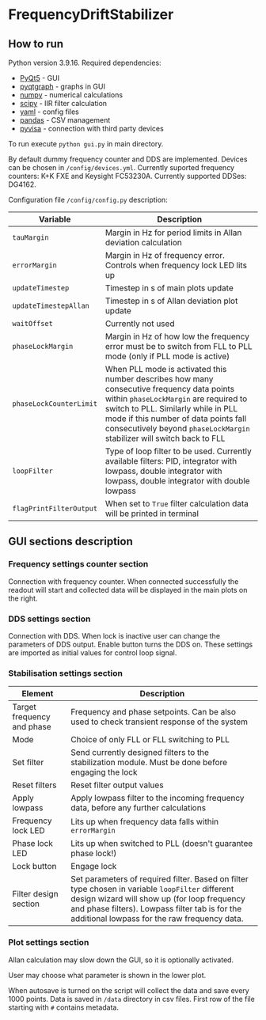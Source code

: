 # FrequencyDriftStabilizer

## How to run
Python version 3.9.16. Required dependencies:

* [PyQt5](https://pypi.org/project/PyQt5/5.8/) - GUI
* [pyqtgraph](https://www.pyqtgraph.org) - graphs in GUI
* [numpy](https://numpy.org/install/) - numerical calculations
* [scipy](https://scipy.org/install/) - IIR filter calculation
* [yaml](https://pyyaml.org/wiki/PyYAMLDocumentation) - config files
* [pandas](https://pypi.org/project/pandas/) - CSV management
* [pyvisa](https://pypi.org/project/PyVISA/) - connection with third party devices

To run execute ```python gui.py``` in main directory.

By default dummy frequency counter and DDS are implemented. Devices can be chosen in ```/config/devices.yml```. Currently suported frequency counters: K+K FXE and Keysight FC53230A. Currently supported DDSes: DG4162.

Configuration file ```/config/config.py``` description:

| Variable                    | Description                                                                                                                                                                                                                                                              |
|-----------------------------|--------------------------------------------------------------------------------------------------------------------------------------------------------------------------------------------------------------------------------------------------------------------------|
| ```tauMargin```             | Margin in Hz for period limits in Allan deviation calculation                                                                                                                                                                                                            |
| ```errorMargin```           | Margin in Hz of frequency error. Controls when frequency lock LED lits up                                                                                                                                                                                                |
| ```updateTimestep```        | Timestep in s of main plots update                                                                                                                                                                                                                                       |
| ```updateTimestepAllan```   | Timestep in s of Allan deviation plot update                                                                                                                                                                                                                             |
| ```waitOffset```            | Currently not used                                                                                                                                                                                                                                                       |
| ```phaseLockMargin```       | Margin in Hz of how low the frequency error must be to switch from FLL to PLL mode (only if PLL mode is active)                                                                                                                                                          |
| ```phaseLockCounterLimit``` | When PLL mode is activated this number describes how many consecutive frequency data points within ```phaseLockMargin``` are required to switch to PLL. Similarly while in PLL mode if this number of data points fall consecutively beyond ```phaseLockMargin``` stabilizer will switch back to FLL |
| ```loopFilter```            | Type of loop filter to be used. Currently available filters: PID, integrator with lowpass, double integrator with lowpass, double integrator with double lowpass                                                                                                         |
| ```flagPrintFilterOutput``` | When set to ```True``` filter calculation data will be printed in terminal                                                                                                                                                                                               |

## GUI sections description
### Frequency settings counter section
Connection with frequency counter. When connected successfully the readout will start and collected data will be displayed in the main plots on the right.

### DDS settings section
Connection with DDS. When lock is inactive user can change the parameters of DDS output. Enable button turns the DDS on. These settings are imported as initial values for control loop signal.

### Stabilisation settings section
| Element                    | Description                                                                                                                                                                                                                                           |
|----------------------------|-------------------------------------------------------------------------------------------------------------------------------------------------------------------------------------------------------------------------------------------------------|
| Target frequency and phase | Frequency and phase setpoints. Can be also used to check transient response of the system                                                                                                                                                             |
| Mode                       | Choice of only FLL or FLL switching to PLL                                                                                                                                                                                                            |
| Set filter                 | Send currently designed filters to the stabilization module. Must be done before engaging the lock                                                                                                                                                                                           |
| Reset filters              | Reset filter output values                                                                                                                                                                                                                            |
| Apply lowpass              | Apply lowpass filter to the incoming frequency data, before any further calculations                                                                                                                                                                  |
| Frequency lock LED         | Lits up when frequency data falls within ```errorMargin```                                                                                                                                                                                            |
| Phase lock LED             | Lits up when switched to PLL (doesn't guarantee phase lock!)                                                                                                                                                                                          |
| Lock button                | Engage lock                                                                                                                                                                                                                                           |
| Filter design section      | Set parameters of required filter. Based on filter type chosen in variable ```loopFilter``` different design wizard will show up (for loop frequency and phase filters). Lowpass filter tab is for the additional lowpass for the raw frequency data. |

### Plot settings section
Allan calculation may slow down the GUI, so it is optionally activated. 

User may choose what parameter is shown in the lower plot. 

When autosave is turned on the script will collect the data and save every 1000 points. Data is saved in ```/data``` directory in csv files. First row of the file starting with ```#``` contains metadata.
